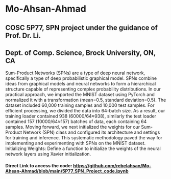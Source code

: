 # Mo-Ahsan-Ahmad

## COSC 5P77, SPN project under the guidance of Prof. Dr. Li.
## Dept. of Comp. Science, Brock University, ON, CA
Sum-Product Networks (SPNs) are a type of deep neural network, specifically a type of deep probabilistic graphical model. SPNs combine ideas from graphical models and neural networks to form a hierarchical structure capable of representing complex probability distributions.
In our practical approach, we imported the MNIST dataset using PyTorch and normalized it with a transformation (mean=0.5, standard deviation=0.5). The dataset included 60,000 training samples and 10,000 test samples. For efficient processing, we divided the data into 64-batch size. As a result, our training loader contained 938 (60000/64≈938), similarly the test loader contained 157 (10000/64≈157) batches of data, each containing 64 samples. Moving forward, we next initialized the weights for our Sum-Product Network (SPN) class and configured its architecture and settings for training and inference. This systematic methodology paved the way for implementing and experimenting with SPNs on the MNIST dataset.
Initializing Weights: Define a function to initialize the weights of the neural network layers using Xavier initialization.
#### Direct Link to access the code: https://github.com/rebelahsan/Mo-Ahsan-Ahmad/blob/main/5P77_SPN_Project_code.ipynb
